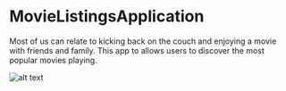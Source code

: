 # MovieListingsApplication
Most of us can relate to kicking back on the couch and enjoying a movie with friends and family. This app to allows users to discover the most popular movies playing.

![alt text](https://raw.githubusercontent.com/AlienBob93/MovieListingsApplication/master/)
